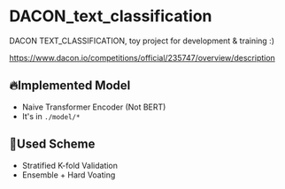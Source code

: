 # DACON_text_classification
DACON TEXT_CLASSIFICATION, toy project for development &amp; training :)

https://www.dacon.io/competitions/official/235747/overview/description

## 🔥Implemented Model
- Naive Transformer Encoder (Not BERT)
- It's in ``./model/*``

## 🍉Used Scheme
- Stratified K-fold Validation
- Ensemble + Hard Voating
